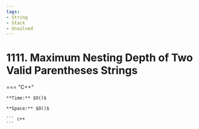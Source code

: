 ```yaml
---
tags:
- String
- Stack
- Unsolved
---
```



# 1111. Maximum Nesting Depth of Two Valid Parentheses Strings

=== "C++"

    **Time:** $O()$

    **Space:** $O()$

    ``` c++
    ```
